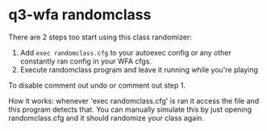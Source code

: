 # q3-wfa randomclass

There are 2 steps too start using this class randomizer:

1) Add `exec randomclass.cfg` to your autoexec config or any other constantly ran config in your WFA cfgs.
2) Execute randomclass program and leave it running while you're playing

To disable comment out undo or comment out step 1.

How it works: whenever 'exec randomclass.cfg' is ran it access the file and this program detects that. You can manually simulate this by just opening randomclass.cfg and it should randomize your class again.

